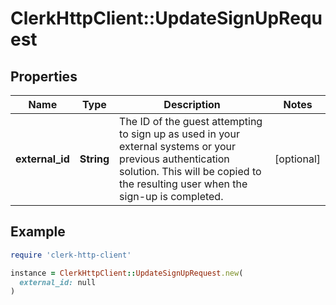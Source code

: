 # ClerkHttpClient::UpdateSignUpRequest

## Properties

| Name | Type | Description | Notes |
| ---- | ---- | ----------- | ----- |
| **external_id** | **String** | The ID of the guest attempting to sign up as used in your external systems or your previous authentication solution. This will be copied to the resulting user when the sign-up is completed. | [optional] |

## Example

```ruby
require 'clerk-http-client'

instance = ClerkHttpClient::UpdateSignUpRequest.new(
  external_id: null
)
```

